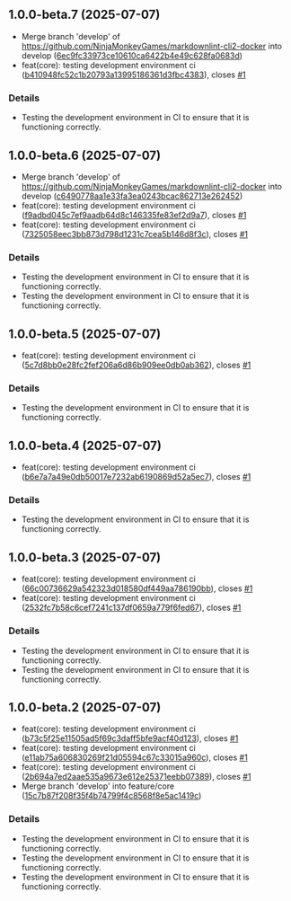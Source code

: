 ## 1.0.0-beta.7 (2025-07-07)

* Merge branch 'develop' of https://github.com/NinjaMonkeyGames/markdownlint-cli2-docker into develop ([6ec9fc33973ce10610ca6422b4e49c628fa0683d](https://github.com/NinjaMonkeyGames/markdownlint-cli2-docker/commit/6ec9fc33973ce10610ca6422b4e49c628fa0683d))
* feat(core): testing development environment ci ([b410948fc52c1b20793a13995186361d3fbc4383](https://github.com/NinjaMonkeyGames/markdownlint-cli2-docker/commit/b410948fc52c1b20793a13995186361d3fbc4383)), closes [#1](https://github.com/NinjaMonkeyGames/markdownlint-cli2-docker/issues/1)


### Details

* Testing the development environment in CI to ensure that it is
functioning correctly.

## 1.0.0-beta.6 (2025-07-07)

* Merge branch 'develop' of https://github.com/NinjaMonkeyGames/markdownlint-cli2-docker into develop ([c6490778aa1e33fa3ea0243bcac862713e262452](https://github.com/NinjaMonkeyGames/markdownlint-cli2-docker/commit/c6490778aa1e33fa3ea0243bcac862713e262452))
* feat(core): testing development environment ci ([f9adbd045c7ef9aadb64d8c146335fe83ef2d9a7](https://github.com/NinjaMonkeyGames/markdownlint-cli2-docker/commit/f9adbd045c7ef9aadb64d8c146335fe83ef2d9a7)), closes [#1](https://github.com/NinjaMonkeyGames/markdownlint-cli2-docker/issues/1)
* feat(core): testing development environment ci ([7325058eec3bb873d798d1231c7cea5b146d8f3c](https://github.com/NinjaMonkeyGames/markdownlint-cli2-docker/commit/7325058eec3bb873d798d1231c7cea5b146d8f3c)), closes [#1](https://github.com/NinjaMonkeyGames/markdownlint-cli2-docker/issues/1)


### Details

* Testing the development environment in CI to ensure that it is
functioning correctly.
* Testing the development environment in CI to ensure that it is
functioning correctly.

## 1.0.0-beta.5 (2025-07-07)

* feat(core): testing development environment ci ([5c7d8bb0e28fc2fef206a6d86b909ee0db0ab362](https://github.com/NinjaMonkeyGames/markdownlint-cli2-docker/commit/5c7d8bb0e28fc2fef206a6d86b909ee0db0ab362)), closes [#1](https://github.com/NinjaMonkeyGames/markdownlint-cli2-docker/issues/1)


### Details

* Testing the development environment in CI to ensure that it is
functioning correctly.

## 1.0.0-beta.4 (2025-07-07)

* feat(core): testing development environment ci ([b6e7a7a49e0db50017e7232ab6190869d52a5ec7](https://github.com/NinjaMonkeyGames/markdownlint-cli2-docker/commit/b6e7a7a49e0db50017e7232ab6190869d52a5ec7)), closes [#1](https://github.com/NinjaMonkeyGames/markdownlint-cli2-docker/issues/1)


### Details

* Testing the development environment in CI to ensure that it is
functioning correctly.

## 1.0.0-beta.3 (2025-07-07)

* feat(core): testing development environment ci ([66c00736629a542323d018580df449aa786190bb](https://github.com/NinjaMonkeyGames/markdownlint-cli2-docker/commit/66c00736629a542323d018580df449aa786190bb)), closes [#1](https://github.com/NinjaMonkeyGames/markdownlint-cli2-docker/issues/1)
* feat(core): testing development environment ci ([2532fc7b58c6cef7241c137df0659a779f6fed67](https://github.com/NinjaMonkeyGames/markdownlint-cli2-docker/commit/2532fc7b58c6cef7241c137df0659a779f6fed67)), closes [#1](https://github.com/NinjaMonkeyGames/markdownlint-cli2-docker/issues/1)


### Details

* Testing the development environment in CI to ensure that it is
functioning correctly.
* Testing the development environment in CI to ensure that it is
functioning correctly.

## 1.0.0-beta.2 (2025-07-07)

* feat(core): testing development environment ci ([b73c5f25e11505ad5f69c3daff5bfe9acf40d123](https://github.com/NinjaMonkeyGames/markdownlint-cli2-docker/commit/b73c5f25e11505ad5f69c3daff5bfe9acf40d123)), closes [#1](https://github.com/NinjaMonkeyGames/markdownlint-cli2-docker/issues/1)
* feat(core): testing development environment ci ([e11ab75a606830269f21d05594c67c33015a960c](https://github.com/NinjaMonkeyGames/markdownlint-cli2-docker/commit/e11ab75a606830269f21d05594c67c33015a960c)), closes [#1](https://github.com/NinjaMonkeyGames/markdownlint-cli2-docker/issues/1)
* feat(core): testing development environment ci ([2b694a7ed2aae535a9673e612e25371eebb07389](https://github.com/NinjaMonkeyGames/markdownlint-cli2-docker/commit/2b694a7ed2aae535a9673e612e25371eebb07389)), closes [#1](https://github.com/NinjaMonkeyGames/markdownlint-cli2-docker/issues/1)
* Merge branch 'develop' into feature/core ([15c7b87f208f35f4b74799f4c8568f8e5ac1419c](https://github.com/NinjaMonkeyGames/markdownlint-cli2-docker/commit/15c7b87f208f35f4b74799f4c8568f8e5ac1419c))


### Details

* Testing the development environment in CI to ensure that it is
functioning correctly.
* Testing the development environment in CI to ensure that it is
functioning correctly.
* Testing the development environment in CI to ensure that it is
functioning correctly.
